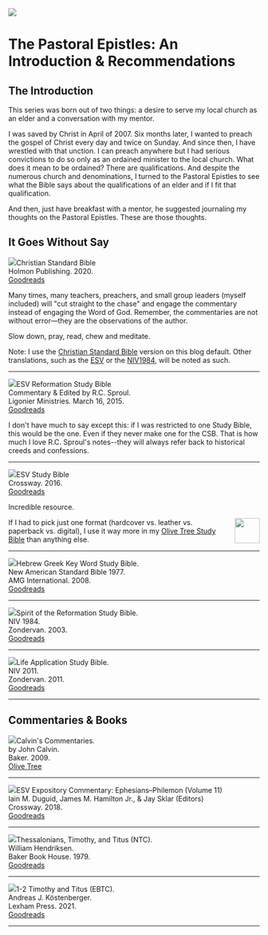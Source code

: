 <img class="intro-right" src="/images/art-timothy-titus.jpg">

# The Pastoral Epistles: An Introduction & Recommendations

## The Introduction

This series was born out of two things: a desire to serve my local church as an elder and a conversation with my mentor.

I was saved by Christ in April of 2007. Six months later, I wanted to preach the gospel of Christ every day and twice on Sunday. And since then, I have wrestled with that unction. I can preach anywhere but I had serious convictions to do so only as an ordained minister to the local church. What does it mean to be ordained? There are qualifications. And despite the numerous church and denominations, I turned to the Pastoral Epistles to see what the Bible says about the qualifications of an elder and if I fit that qualification.

And then, just have breakfast with a mentor, he suggested journaling my thoughts on the Pastoral Epistles. These are those thoughts.

## It Goes Without Say

<img src="/images/art-timothy-titus-portrait.png" hidden><img src="/images/bible-csb-study.jpg">Christian Standard Bible  
Holmon Publishing. 2020.  
[Goodreads](https://www.goodreads.com/book/show/30746885-csb-study-bible)

Many times, many teachers, preachers, and small group leaders (myself included) will "cut straight to the chase" and engage the commentary instead of engaging the Word of God. Remember, the commentaries are not without error—they are the observations of the author.

Slow down, pray, read, chew and meditate.

Note: I use the [Christian Standard Bible](https://csbible.com) version on this blog default. Other translations, such as the [ESV](https://www.crossway.org/bibles/) or the [NIV1984](https://bibleportal.com/version/NIV1984), will be noted as such.

<hr style="clear:both;">

<img src="/images/bible-esv-reformation-study-sproul.jpg">ESV Reformation Study Bible  
Commentary & Edited by R.C. Sproul.  
Ligonier Ministries. March 16, 2015.  
[Goodreads](https://www.goodreads.com/book/show/53529503-esv-reformation-study-bible?ac=1&from_search=true&qid=KXDsGlDfkm&rank=1)

I don't have much to say except this: if I was restricted to one Study Bible, this would be the one. Even if they never make one for the CSB. That is how much I love R.C. Sproul's notes--they will always refer back to historical creeds and confessions.

<hr style="clear:both;">

<img src="/images/bible-esv-study.jpg">ESV Study Bible  
Crossway. 2016.  
[Goodreads](https://www.goodreads.com/book/show/5031805-esv-study-bible?ac=1&from_search=true&qid=BEzDEv7NUE&rank=1)

Incredible resource.

<img style="margin-left: 10px; float: right; width: 50px" src="/images/icon-bible-olive-tree.png" src="/images/icon-bible-olive-tree.png">If I had to pick just one format (hardcover vs. leather vs. paperback vs. digital), I use it way more in my [Olive Tree Study Bible](https://www.olivetree.com) than anything else.  

<hr style="clear:both;">

<img src="/images/bible-key-word-study-nasb.jpg">Hebrew Greek Key Word Study Bible.  
New American Standard Bible 1977.  
AMG International. 2008.  
[Goodreads](https://www.goodreads.com/book/show/52820732-the-hebrew-greek-key-word-study-bible?from_search=true&from_srp=true&qid=P0A6P8R3yU&rank=2)

<hr style="clear:both;">

<img src="/images/bible-spirit-reformation-study-niv.jpg">Spirit of the Reformation Study Bible.  
NIV 1984.  
Zondervan. 2003.  
[Goodreads](https://www.goodreads.com/book/show/3421584-niv-spirit-of-the-reformation-study-bible)

<hr style="clear:both;">

<img src="/images/bible-life-application-study-niv.jpg">Life Application Study Bible.  
NIV 2011.  
Zondervan. 2011.  
[Goodreads](https://www.goodreads.com/book/show/14330625-niv-life-application-study-bible-second-edition)

<hr style="clear:both;">

## Commentaries & Books

<img src="/images/commentary-calvin-set-portrait.jpg">Calvin's Commentaries.  
by John Calvin.  
Baker. 2009.  
[Olive Tree](https://www.olivetree.com/store/product.php?productid=17517)

<hr style="clear:both;">

<img src="/images/commentary-ephesians-philemon-esv.jpg">ESV Expository Commentary: Ephesians–Philemon (Volume 11)  
Iain M. Duguid, James M. Hamilton Jr., & Jay Sklar (Editors)  
Crossway. 2018.  
[Goodreads](https://www.goodreads.com/book/show/38530820-esv-expository-commentary?ac=1&from_search=true&qid=vr9YaTR979&rank=2)

<hr style="clear:both;">

<img src="/images/commentary-thessalonians-pastorals.jpg">Thessalonians, Timothy, and Titus (NTC).  
William Hendriksen.  
Baker Book House. 1979.  
[Goodreads](https://www.goodreads.com/book/show/738489.New_Testament_Commentary)

<hr style="clear:both;">

<img src="/images/commentary-pastorals-kostenberger.jpg">1-2 Timothy and Titus (EBTC).  
Andreas J. Köstenberger.  
Lexham Press. 2021.  
[Goodreads](https://www.goodreads.com/book/show/57585155-1-2-timothy-and-titus?ac=1&from_search=true&qid=t1XEFOJTqe&rank=2)

<hr style="clear:both;">